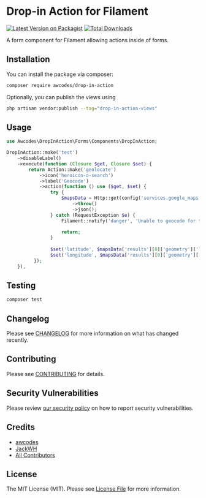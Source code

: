 # Drop-in Action for Filament

[![Latest Version on Packagist](https://img.shields.io/packagist/v/awcodes/drop-in-action.svg?style=flat-square)](https://packagist.org/packages/awcodes/drop-in-action)
[![Total Downloads](https://img.shields.io/packagist/dt/awcodes/drop-in-action.svg?style=flat-square)](https://packagist.org/packages/awcodes/drop-in-action)

A form component for Filament allowing actions inside of forms.

## Installation

You can install the package via composer:

```bash
composer require awcodes/drop-in-action
```

Optionally, you can publish the views using

```bash
php artisan vendor:publish --tag="drop-in-action-views"
```

## Usage

```php
use Awcodes\DropInAction\Forms\Components\DropInAction;

DropInAction::make('test')
    ->disableLabel()
    ->execute(function (Closure $get, Closure $set) {
        return Action::make('geolocate')
            ->icon('heroicon-o-search')
            ->label('Geocode')
            ->action(function () use ($get, $set) {       
                try {
                    $mapsData = Http::get(config('services.google_maps.url') . '?key=' . config('services.google_maps.key') . '&address=' . $address . '&sensor=true')
                        ->throw()
                        ->json();
                } catch (RequestException $e) {
                    Filament::notify('danger', 'Unable to geocode for this address.');
        
                    return;
                }
        
                $set('latitude', $mapsData['results'][0]['geometry']['location']['lat'] ?? $get('latitude'));
                $set('longitude', $mapsData['results'][0]['geometry']['location']['lng'] ?? $get('longitude'));
          });
    }),
```

## Testing

```bash
composer test
```

## Changelog

Please see [CHANGELOG](CHANGELOG.md) for more information on what has changed recently.

## Contributing

Please see [CONTRIBUTING](.github/CONTRIBUTING.md) for details.

## Security Vulnerabilities

Please review [our security policy](../../security/policy) on how to report security vulnerabilities.

## Credits

- [awcodes](https://github.com/awcodes)
- [JackWH](https://github.com/JackWH)
- [All Contributors](../../contributors)

## License

The MIT License (MIT). Please see [License File](LICENSE.md) for more information.

